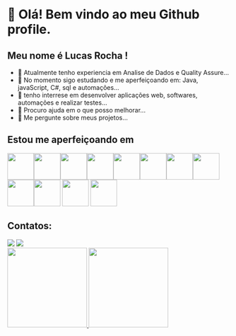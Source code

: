 # 👋 Olá! Bem vindo ao meu Github profile.
## Meu nome é Lucas Rocha !


- 🔭 Atualmente tenho experiencia em Analise de Dados e Quality Assure...
- 🌱 No momento sigo estudando e me aperfeiçoando em: Java, javaScript, C#, sql e automações...
- 👯 tenho interrese em desenvolver aplicações web, softwares, automações e realizar testes...
- 🤔 Procuro ajuda em o que posso melhorar...
- 💬 Me pergunte sobre meus projetos...

## Estou me aperfeiçoando em
<img src="https://cdn.jsdelivr.net/gh/devicons/devicon/icons/git/git-original-wordmark.svg" width="60" height="60"/><img src="https://cdn.jsdelivr.net/gh/devicons/devicon/icons/github/github-original-wordmark.svg" width="60" height="60"/><img src="https://cdn.jsdelivr.net/gh/devicons/devicon/icons/html5/html5-original-wordmark.svg"  width="60" height="60"/><img src="https://cdn.jsdelivr.net/gh/devicons/devicon/icons/css3/css3-original-wordmark.svg" width="60" height="60" /><img src="https://cdn.jsdelivr.net/gh/devicons/devicon/icons/typescript/typescript-original.svg" width="60" height="60" /><img src="https://cdn.jsdelivr.net/gh/devicons/devicon/icons/javascript/javascript-original.svg" width="60" height="60" /><img src="https://cdn.jsdelivr.net/gh/devicons/devicon/icons/java/java-original-wordmark.svg"  width="60" height="60"><img src="https://cdn.jsdelivr.net/gh/devicons/devicon/icons/mysql/mysql-original-wordmark.svg"  width="60" height="60"/><img src="https://cdn.jsdelivr.net/gh/devicons/devicon/icons/microsoftsqlserver/microsoftsqlserver-plain-wordmark.svg" width="60" height="60"/><img src="https://cdn.jsdelivr.net/gh/devicons/devicon/icons/spring/spring-original-wordmark.svg"  width="60" height="60"/>
<img src="https://cdn.jsdelivr.net/gh/devicons/devicon/icons/python/python-original-wordmark.svg" width="60" height="60"/>
<img src="https://cdn.jsdelivr.net/gh/devicons/devicon/icons/postgresql/postgresql-original-wordmark.svg" width="60" height="60"/>


          
          
## Contatos:

<div>
<a href = "mailto:lukasrocha0402@gmail.com"><img src="https://img.shields.io/badge/Gmail-D14836?style=for-the-badge&logo=gmail&logoColor=white" target="_blank"></a>
<a href="https://www.linkedin.com/in/lucas-rocha-805a7422a/" target="_blank"><img src="https://img.shields.io/badge/-LinkedIn-%230077B5?style=for-the-badge&logo=linkedin&logoColor=white" target="_blank"></a>   
</div>

<div>
<a href="https://github.com/lucasrocha0402">
<img height="180em" src="https://github-readme-stats.vercel.app/api/top-langs/?username=lucasrocha0402&layout=compact&langs_count=7&theme=dracula"/>
<img height="180em" src="https://github-readme-stats.vercel.app/api?username=lucasrocha0402&show_icons=true&theme=dracula&include_all_commits=true&count_private=true"/>
</div>
          
